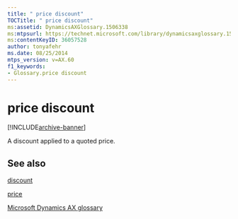 ```yaml
---
title: " price discount"
TOCTitle: " price discount"
ms:assetid: DynamicsAXGlossary.1506338
ms:mtpsurl: https://technet.microsoft.com/library/dynamicsaxglossary.1506338(v=AX.60)
ms:contentKeyID: 36057528
author: tonyafehr
ms.date: 08/25/2014
mtps_version: v=AX.60
f1_keywords:
- Glossary.price discount
---
```


# price discount


[!INCLUDE[archive-banner](includes/archive-banner.md)]

A discount applied to a quoted price.

## See also

[discount](discount.md)

[price](price.md)

[Microsoft Dynamics AX glossary](glossary/microsoft-dynamics-ax-glossary.md)

  


